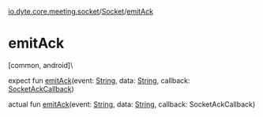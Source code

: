 [io.dyte.core.meeting.socket](../index.md)/[Socket](index.md)/[emitAck](emit-ack.md)

# emitAck

[common, android]\

expect fun [emitAck](emit-ack.md)(event: [String](https://kotlinlang.org/api/latest/jvm/stdlib/kotlin/-string/index.html), data: [String](https://kotlinlang.org/api/latest/jvm/stdlib/kotlin/-string/index.html), callback: [SocketAckCallback](../-socket-ack-callback/index.md))


actual fun [emitAck](emit-ack.md)(event: [String](https://kotlinlang.org/api/latest/jvm/stdlib/kotlin/-string/index.html), data: [String](https://kotlinlang.org/api/latest/jvm/stdlib/kotlin/-string/index.html), callback: SocketAckCallback)
